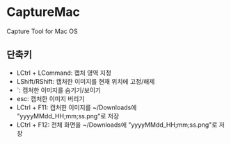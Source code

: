 # CaptureMac
Capture Tool for Mac OS

## 단축키
* LCtrl + LCommand: 캡처 영역 지정
* LShift/RShift: 캡처한 이미지를 현재 위치에 고정/해제
* `: 캡처한 이미지를 숨기기/보이기
* esc: 캡처한 이미지 버리기
* LCtrl + F11: 캡처한 이미지를 ~/Downloads에 "yyyyMMdd_HH;mm;ss.png"로 저장
* LCtrl + F12: 전체 화면을 ~/Downloads에 "yyyyMMdd_HH;mm;ss.png"로 저장

